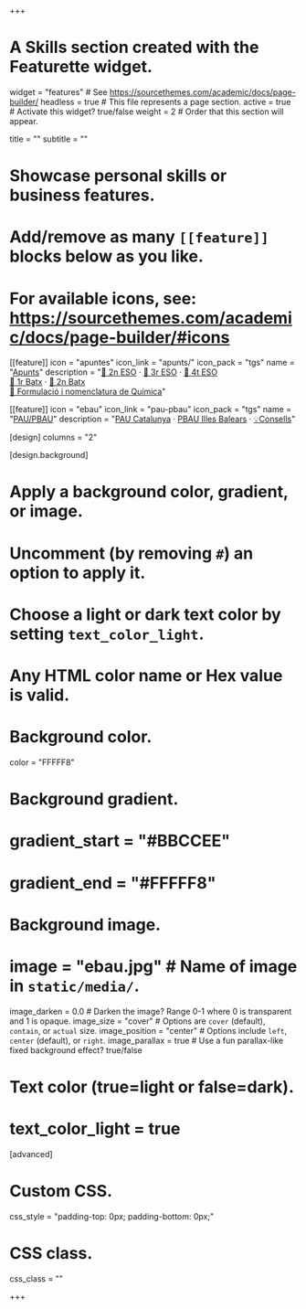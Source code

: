 +++
# A Skills section created with the Featurette widget.
widget = "features"  # See https://sourcethemes.com/academic/docs/page-builder/
headless = true  # This file represents a page section.
active = true  # Activate this widget? true/false
weight = 2  # Order that this section will appear.

title = ""
subtitle = ""

# Showcase personal skills or business features.
# 
# Add/remove as many `[[feature]]` blocks below as you like.
# 
# For available icons, see: https://sourcethemes.com/academic/docs/page-builder/#icons

[[feature]]
  icon = "apuntes"
  icon_link = "apunts/"
  icon_pack = "tgs"
  name = "[Apunts](apunts)"
  description = "[📗 2n ESO](apunts/2eso) · [📘 3r ESO](apunts/3eso) · [📙 4t ESO](apunts/4eso) <br> [📕 1r Batx](apunts/1batx) · [📓 2n Batx](apunts/2batx) <br> [📔 Formulació i nomenclatura de Química](apunts/formulacio-nomenclatura-quimica)"
  
[[feature]]
  icon = "ebau"
  icon_link = "pau-pbau"
  icon_pack = "tgs"
  name = "[PAU/PBAU](pau-pbau)"
  description = "[PAU Catalunya](pau-pbau/catalunya) · [PBAU Illes Balears](pau-pbau/illes-balears) · [💡Consells](pau-pbau/consells)"

[design]
  columns = "2"

[design.background]
  # Apply a background color, gradient, or image.
  #   Uncomment (by removing `#`) an option to apply it.
  #   Choose a light or dark text color by setting `text_color_light`.
  #   Any HTML color name or Hex value is valid.
  
  # Background color.
  color = "FFFFF8"
  
  # Background gradient.
  # gradient_start = "#BBCCEE"
  # gradient_end = "#FFFFF8"
  
  # Background image.
  # image = "ebau.jpg"  # Name of image in `static/media/`.
  image_darken = 0.0  # Darken the image? Range 0-1 where 0 is transparent and 1 is opaque.
  image_size = "cover"  #  Options are `cover` (default), `contain`, or `actual` size.
  image_position = "center"  # Options include `left`, `center` (default), or `right`.
  image_parallax = true  # Use a fun parallax-like fixed background effect? true/false

  # Text color (true=light or false=dark).
  # text_color_light = true    

[advanced]
 # Custom CSS. 
 css_style = "padding-top: 0px; padding-bottom: 0px;"
 
 # CSS class.
 css_class = ""

+++
